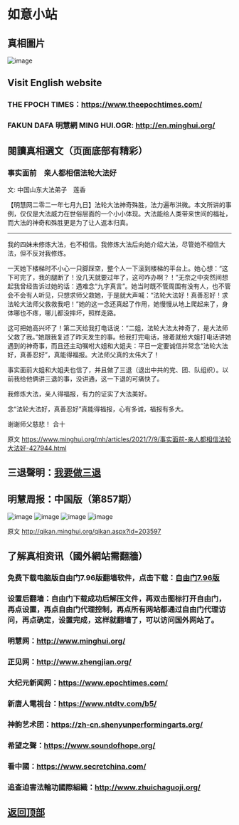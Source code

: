 # 如意小站

## 真相圖片

![image](https://user-images.githubusercontent.com/79625284/124575912-6532b680-de7e-11eb-85f6-55fe1997d9f0.png)

## Visit English website

### THE FPOCH TIMES：https://www.theepochtimes.com/

### FAKUN DAFA 明慧網 MING HUI.OGR: http://en.minghui.org/

## 閱讀真相選文（页面底部有精彩）

### 事实面前　亲人都相信法轮大法好

文: 中国山东大法弟子　莲香

【明慧网二零二一年七月九日】法轮大法神奇殊胜，法力遍布洪微。本文所讲的事例，仅仅是大法威力在世俗层面的一个小小体现。大法能给人类带来世间的福祉，而大法的神奇和殊胜更是为了让人返本归真。
* * * * * * *
我的四妹未修炼大法，也不相信。我修炼大法后向她介绍大法，尽管她不相信大法，但不反对我修炼。

一天她下楼梯时不小心一只脚踩空，整个人一下滚到楼梯的平台上。她心想：“这下可完了，我的腿断了！没几天就要过年了，这可咋办啊？！”无奈之中突然间想起我曾经告诉过她的话：遇难念“九字真言”。她当时既不管周围有没有人，也不管会不会有人听见，只想求师父救她，于是就大声喊：“法轮大法好！真善忍好！求法轮大法师父救救我吧！”她的这一念还真起了作用，她慢慢从地上爬起来了，身体哪也不疼，哪儿都没摔坏，照样走路。

这可把她高兴坏了！第二天给我打电话说：“二姐，法轮大法太神奇了，是大法师父救了我。”她跟我复述了昨天发生的事。给我打完电话，接着就给大姐打电话讲她遇到的神奇事，而且还主动嘱咐大姐和大姐夫：平日一定要诚信并常念“法轮大法好，真善忍好”，真能得福报。大法师父真的太伟大了！

事实面前大姐和大姐夫也信了，并且做了三退（退出中共的党、团、队组织）。以前我给他俩讲三退的事，没讲通，这一下退的可痛快了。

我修炼大法，亲人得福报，有力的证实了大法美好。

念“法轮大法好，真善忍好”真能得福报，心有多诚，福报有多大。

谢谢师父慈悲！
合十

原文 https://www.minghui.org/mh/articles/2021/7/9/事实面前-亲人都相信法轮大法好-427944.html

## 三退聲明：[我要做三退](http://tuidang.ddns.net/)

## 明慧周报：中国版（第857期）

![image](https://user-images.githubusercontent.com/79625284/125057028-63b1fa00-e0db-11eb-981f-a38e638802bf.png)
![image](https://user-images.githubusercontent.com/79625284/125057072-70cee900-e0db-11eb-8618-8c809de9b56c.png)
![image](https://user-images.githubusercontent.com/79625284/125057123-7b897e00-e0db-11eb-9732-52c23076ca6d.png)
![image](https://user-images.githubusercontent.com/79625284/125057166-86441300-e0db-11eb-9302-fe5094ffc910.png)


原文 http://qikan.minghui.org/qikan.aspx?id=203597

## 了解真相资讯（國外網站需翻牆）

### 免费下载电脑版自由门7.96版翻墙软件，点击下载：[自由门7.96版](https://github.com/pinhe91/tuiguang/files/6643781/fg796r.zip)

### 设置后翻墙：自由门下载成功后解压文件，再双击图标打开自由门，再点设置，再点自由门代理控制，再点所有网站都通过自由门代理访问，再点确定，设置完成，这样就翻墙了，可以访问国外网站了。

### 明慧网：http://www.minghui.org/

### 正见网：http://www.zhengjian.org/

### 大纪元新闻网：https://www.epochtimes.com/

### 新唐人電視台：https://www.ntdtv.com/b5/

### 神韵艺术团：https://zh-cn.shenyunperformingarts.org/

### 希望之聲：https://www.soundofhope.org/

### 看中國：https://www.secretchina.com/

### 追查迫害法輪功國際組織：http://www.zhuichaguoji.org/

## [返回顶部](https://git.io/Js3EY)
